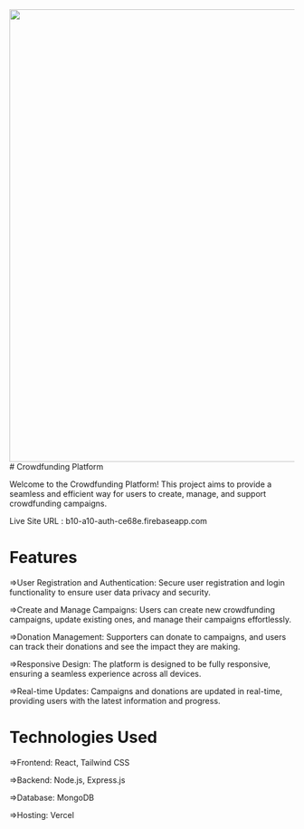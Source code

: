 <img height="800" src="https://i.ibb.co.com/RkvMYqgW/B10A10p1.png" />
# Crowdfunding Platform

Welcome to the Crowdfunding Platform! This project aims to provide a seamless and efficient way for users to create, manage, and support crowdfunding campaigns.

Live Site URL : b10-a10-auth-ce68e.firebaseapp.com

# Features

=>User Registration and Authentication: Secure user registration and login functionality to ensure user data privacy and security.

=>Create and Manage Campaigns: Users can create new crowdfunding campaigns, update existing ones, and manage their campaigns effortlessly.

=>Donation Management: Supporters can donate to campaigns, and users can track their donations and see the impact they are making.

=>Responsive Design: The platform is designed to be fully responsive, ensuring a seamless experience across all devices.

=>Real-time Updates: Campaigns and donations are updated in real-time, providing users with the latest information and progress.


# Technologies Used

=>Frontend: React, Tailwind CSS

=>Backend: Node.js, Express.js

=>Database: MongoDB

=>Hosting: Vercel
